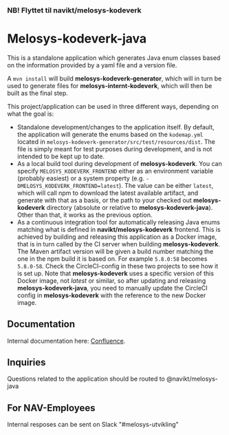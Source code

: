 ### NB! Flyttet til navikt/melosys-kodeverk

# Melosys-kodeverk-java

This is a standalone application which generates Java enum classes based on the information 
provided by a yaml file and a version file.

A `mvn install` will build **melosys-kodeverk-generator**, which will in turn be used to 
generate files for **melosys-internt-kodeverk**, which will then be built as the final step.

This project/application can be used in three different ways, depending on what the goal is:
* Standalone development/changes to the application itself. By default, the application will 
generate the enums based on the `kodemap.yml` located in 
`melosys-kodeverk-generator/src/test/resources/dist`. The file is simply meant for test
purposes during development, and is not intended to be kept up to date.
* As a local build tool during development of **melosys-kodeverk**. You can specify 
`MELOSYS_KODEVERK_FRONTEND` either as an environment variable (probably easiest) or a system
property (e.g. `-DMELOSYS_KODEVERK_FRONTEND=latest`). The value can be either `latest`,
which will call npm to download the latest available artifact, and generate with that as a 
basis, or the path to
your checked out **melosys-kodeverk** directory (absolute or relative to
**melosys-kodeverk-java**). Other than that, it works as the previous option.
* As a continuous integration tool for automatically releasing Java enums matching what is 
defined in **navikt/melosys-kodeverk** frontend. This is achieved by building and releasing
this application as a Docker image, that is in turn called by the CI server when building 
**melosys-kodeverk**. The Maven artifact version will be given a build number matching the 
one in the npm build it is based on. For example `5.8.0:58` becomes `5.8.0-58`. Check the 
CircleCI-config in these two projects to see how it is set up. Note that **melosys-kodeverk** 
uses a specific version of this Docker image, not *latest* or similar, so after updating and 
releasing **melosys-kodeverk-java**, you need to manually update the CircleCI config in 
**melosys-kodeverk** with the reference to the new Docker image.

## Documentation
Internal documentation here: [Confluence](https://confluence.adeo.no/display/TEESSI). 

## Inquiries
Questions related to the application should be routed to 
@navikt/melosys-java

## For NAV-Employees
Internal resposes can be sent on Slack "#melosys-utvikling"

